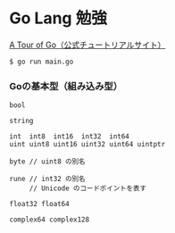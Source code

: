 # Go Lang 勉強

[A Tour of Go（公式チュートリアルサイト）](https://go-tour-jp.appspot.com/list)

```bash
$ go run main.go
```

### Goの基本型（組み込み型）

```
bool

string

int  int8  int16  int32  int64
uint uint8 uint16 uint32 uint64 uintptr

byte // uint8 の別名

rune // int32 の別名
     // Unicode のコードポイントを表す

float32 float64

complex64 complex128
```
